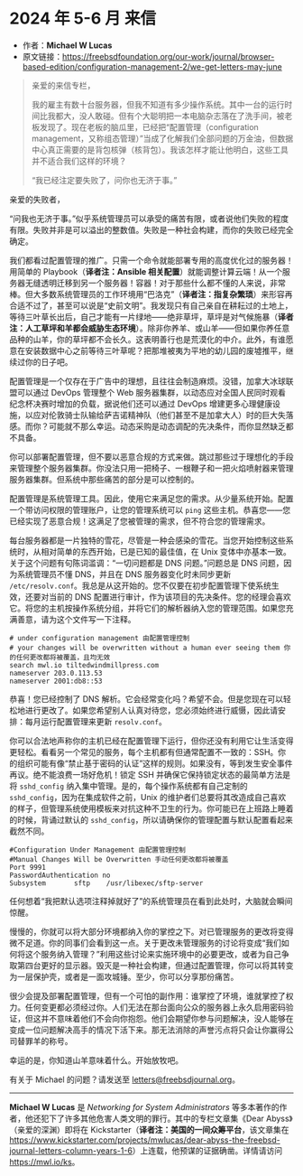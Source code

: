 # 2024 年 5-6 月 来信

- 作者：**Michael W Lucas**
- 原文链接：<https://freebsdfoundation.org/our-work/journal/browser-based-edition/configuration-management-2/we-get-letters-may-june>

> 亲爱的来信专栏，
>
> 我的雇主有数十台服务器，但我不知道有多少操作系统。其中一台的运行时间比我都大，没人敢碰。但有个大聪明把一本电脑杂志落在了洗手间，被老板发现了。现在老板的脑瓜里，已经把“配置管理（configuration management，又称组态管理）”当成了化解我们全部问题的万金油，但数据中心真正需要的是背包核弹（核背包）。我该怎样才能让他明白，这些工具并不适合我们这样的环境？
>
> “我已经注定要失败了，问你也无济于事。”

亲爱的失败者，

“问我也无济于事。”似乎系统管理员可以承受的痛苦有限，或者说他们失败的程度有限。失败并非是可以溢出的整数值。失败是一种社会构建，而你的失败已经完全确定。

我们都看过配置管理的推广。只需一个命令就能部署专用的高度优化过的服务器！用简单的 Playbook（**译者注：Ansible 相关配置**）就能调整计算云端！从一个服务器无缝透明迁移到另一个服务器！容器！对于那些什么都不懂的人来说，非常棒。但大多数系统管理员的工作环境用“巴洛克”（**译者注：指复杂繁琐**）来形容再合适不过了，甚至可以说是“史前文明”。我发现只有自己亲自在耕耘过的土地上，等待三叶草长出后，自己才能有一片绿地——绝非草坪，草坪是对气候施暴（**译者注：人工草坪和羊都会威胁生态环境**）。除非你养羊、或山羊——但如果你养任意品种的山羊，你的草坪都不会长久。这表明善行也是荒漠化的中介。此外，有谁愿意在安装数据中心之前等待三叶草呢？把那堆被夷为平地的幼儿园的废墟推平，继续过你的日子吧。

配置管理是一个仅存在于广告中的理想，且往往会制造麻烦。没错，加拿大冰球联盟可以通过 DevOps 管理整个 Web 服务器集群，以动态应对全国人民同时观看纪念杯决赛时增加的负载，据说他们还可以通过 DevOps 增建更多心理健康设施，以应对伦敦骑士队输给萨吉诺精神队（他们甚至不是加拿大人）时的巨大失落感。而你？可能就不那么幸运。动态采购是动态调配的先决条件，而你显然缺乏都不具备。

你可以部署配置管理，但不要以恶意合规的方式来做。跳过那些过于理想化的手段来管理整个服务器集群。你没法只用一把椅子、一根鞭子和一把火焰喷射器来管理服务器集群。但系统中那些痛苦的部分是可以控制的。

配置管理是系统管理工具。因此，使用它来满足您的需求。从少量系统开始。配置一个带访问权限的管理账户，让您的管理系统可以 `ping` 这些主机。恭喜您——您已经实现了恶意合规！这满足了您被管理的需求，但不符合您的管理需求。

每台服务器都是一片独特的雪花，尽管是一种会感染的雪花。当您开始控制这些系统时，从相对简单的东西开始，已是已知的最佳值，在 Unix 变体中亦基本一致。关于这个问题有句陈词滥调：“一切问题都是 DNS 问题。”问题总是 DNS 问题，因为系统管理员不懂 DNS，并且在 DNS 服务器变化时未同步更新 `/etc/resolv.conf`。我总是从这开始的。您不仅要在初步配置管理下使系统生效，还要对当前的 DNS 配置进行审计，作为该项目的先决条件。您的经理会喜欢它。将您的主机按操作系统分组，并将它们的解析器纳入您的管理范围。如果您充满善意，请为这个文件写一下注释。

```
# under configuration management 由配置管理控制
# your changes will be overwritten without a human ever seeing them 你的任何更改都将被覆盖，且均无效
search mwl.io tiltedwindmillpress.com
nameserver 203.0.113.53
nameserver 2001:db8::53
```

恭喜！您已经控制了 DNS 解析。它会经常变化吗？希望不会。但是您现在可以轻松地进行更改了。如果您希望别人认真对待您，您必须始终进行威慑，因此请安排：每月运行配置管理来更新 `resolv.conf`。

你可以合法地声称你的主机已经在配置管理下运行，但你还没有利用它让生活变得更轻松。看看另一个常见的服务，每个主机都有但通常配置不一致的：SSH。你的组织可能有像“禁止基于密码的认证”这样的规则。如果没有，等到发生安全事件再议。绝不能浪费一场好危机！锁定 SSH 并确保它保持锁定状态的最简单方法是将 `sshd_config` 纳入集中管理。是的，每个操作系统都有自己定制的 `sshd_config`，因为在集成软件之前，Unix 的维护者们总要将其改造成自己喜欢的样子，但管理系统使用模板来对抗这种不卫生的行为。你可能已在上班路上睡着的时候，背诵过默认的 `sshd_config`，所以请确保你的管理配置与默认配置看起来截然不同。

```
#Configuration Under Management 由配置管理控制
#Manual Changes Will be Overwritten 手动任何更改都将被覆盖
Port 9991
PasswordAuthentication no
Subsystem       sftp    /usr/libexec/sftp-server
```

任何想着“我把默认选项注释掉就好了”的系统管理员在看到此处时，大脑就会瞬间惊醒。

慢慢的，你就可以将大部分环境都纳入你的掌控之下。对已管理服务的更改将变得微不足道。你的同事们会看到这一点。关于更改未管理服务的讨论将变成“我们如何将这个服务纳入管理？”利用这些讨论来实施环境中的必要更改，或者为自己争取第四台更好的显示器。毁灭是一种社会构建，但通过配置管理，你可以将其转变为一层保护壳，或者是一面攻城锤。至少，你可以分享那份痛苦。

很少会提及部署配置管理，但有一个可怕的副作用：谁掌控了环境，谁就掌控了权力。任何变更都必须经过你。人们无法在那台面向公众的服务器上永久启用密码验证，但这并不意味着他们不会向你抱怨。他们会期望你参与问题解决，没人能够在变成一位问题解决高手的情况下活下来。那无法消除的声誉污点将只会让你赢得公司替罪羊的称号。

幸运的是，你知道山羊意味着什么。开始放牧吧。

有关于 Michael 的问题？请发送至 <letters@freebsdjournal.org>。

---

**Michael W Lucas** 是 *Networking for System Administrators* 等多本著作的作者，他还犯下了许多其他危害人类文明的罪行。其中的专栏文章集《Dear Abyss》（亲爱的深渊）即将在 Kickstarter（**译者注：美国的一间众筹平台**，该文章集在 <https://www.kickstarter.com/projects/mwlucas/dear-abyss-the-freebsd-journal-letters-column-years-1-6>）上连载，他预谋的证据确凿。详情请访问 <https://mwl.io/ks>。
